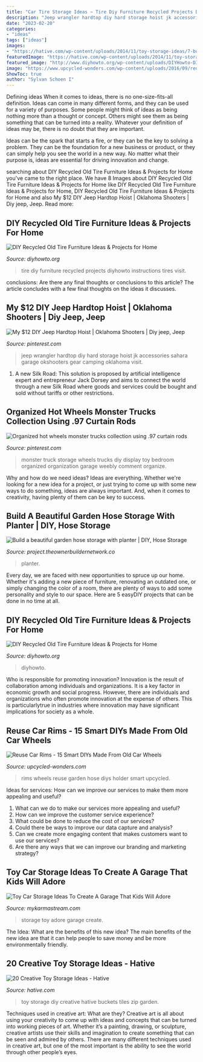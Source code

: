 ```yaml
---
title: "Car Tire Storage Ideas ~ Tire Diy Furniture Recycled Projects Diyhowto Instructions Tires Visit"
description: "Jeep wrangler hardtop diy hard storage hoist jk accessories sahara garage okshooters gear camping oklahoma visit"
date: "2023-02-20"
categories:
- "ideas"
tags: ["ideas"]
images:
- "https://hative.com/wp-content/uploads/2014/11/toy-storage-ideas/7-buckets-and-zip-tiles-as-diy-toy-storage.jpg"
featuredImage: "https://hative.com/wp-content/uploads/2014/11/toy-storage-ideas/7-buckets-and-zip-tiles-as-diy-toy-storage.jpg"
featured_image: "http://www.diyhowto.org/wp-content/uploads/DIYHowto-DIY-Old-Tire-Furniture-Ideas-Projects-16.jpg"
image: "https://www.upcycled-wonders.com/wp-content/uploads/2016/09/reuse-car-rims-upcycled-garden-hose-holder-wall-hanging-craft.jpg"
ShowToc: true
author: "Sylvan Schoen I"
---
```



Defining ideas
When it comes to ideas, there is no one-size-fits-all definition. Ideas can come in many different forms, and they can be used for a variety of purposes.
Some people might think of ideas as being nothing more than a thought or concept. Others might see them as being something that can be turned into a reality. Whatever your definition of ideas may be, there is no doubt that they are important.

Ideas can be the spark that starts a fire, or they can be the key to solving a problem. They can be the foundation for a new business or product, or they can simply help you see the world in a new way. No matter what their purpose is, ideas are essential for driving innovation and change.

	

		
searching about DIY Recycled Old Tire Furniture Ideas &amp; Projects for Home you've came to the right place. We have 8 Images about DIY Recycled Old Tire Furniture Ideas &amp; Projects for Home like DIY Recycled Old Tire Furniture Ideas &amp; Projects for Home, DIY Recycled Old Tire Furniture Ideas &amp; Projects for Home and also My $12 DIY Jeep Hardtop Hoist | Oklahoma Shooters | Diy jeep, Jeep. Read more:
		
    
## DIY Recycled Old Tire Furniture Ideas &amp; Projects For Home

<img loading=lazy src="http://www.diyhowto.org/wp-content/uploads/DIYHowto-DIY-Old-Tire-Furniture-Ideas-Projects-16.jpg" onerror="this.onerror=null;this.src='https://tse4.mm.bing.net/th?id=OIP.RhhpXJBvCF5HjN94rDI3agHaRq&amp;pid=15.1';" alt="DIY Recycled Old Tire Furniture Ideas &amp; Projects for Home">

_Source: diyhowto.org_

>tire diy furniture recycled projects diyhowto instructions tires visit. 

	

conclusions: Are there any final thoughts or conclusions to this article?
The article concludes with a few final thoughts on the ideas it discusses.

    
## My $12 DIY Jeep Hardtop Hoist | Oklahoma Shooters | Diy Jeep, Jeep

<img loading=lazy src="https://i.pinimg.com/736x/ff/2c/a9/ff2ca9090a6489679db41bc592e07ad1--oklahoma-jeep-life.jpg" onerror="this.onerror=null;this.src='https://tse3.mm.bing.net/th?id=OIP.CTGwBQHRCgGQk2_1aloTewHaJ3&amp;pid=15.1';" alt="My $12 DIY Jeep Hardtop Hoist | Oklahoma Shooters | Diy jeep, Jeep">

_Source: pinterest.com_

>jeep wrangler hardtop diy hard storage hoist jk accessories sahara garage okshooters gear camping oklahoma visit. 

	

1. A new Silk Road: This solution is proposed by artificial intelligence expert and entrepreneur Jack Dorsey and aims to connect the world through a new Silk Road where goods and services could be bought and sold without tariffs or other restrictions.

    
## Organized Hot Wheels Monster Trucks Collection Using .97 Curtain Rods

<img loading=lazy src="https://i.pinimg.com/736x/ca/5c/93/ca5c93f145dae26d73216cbee7a07086--monster-truck-storage-diy-monster-truck-cake.jpg" onerror="this.onerror=null;this.src='https://tse3.mm.bing.net/th?id=OIP.q6MahfzOMOY3UwRoSsBFsgAAAA&amp;pid=15.1';" alt="Organized hot wheels monster trucks collection using .97 curtain rods">

_Source: pinterest.com_

>monster truck storage wheels trucks diy display toy bedroom organized organization garage weebly comment organize. 

	

Why and how do we need ideas?
Ideas are everything. Whether we're looking for a new idea for a project, or just trying to come up with some new ways to do something, ideas are always important. And, when it comes to creativity, having plenty of them can be key to success.

    
## Build A Beautiful Garden Hose Storage With Planter | DIY, Hose Storage

<img loading=lazy src="https://project.theownerbuildernetwork.co/files/2017/03/Garden-Hose-Storage-Ideas-02.jpg" onerror="this.onerror=null;this.src='https://tse3.mm.bing.net/th?id=OIP.6o3R0DdHSit8xOLzsui6XwHaJ4&amp;pid=15.1';" alt="Build a beautiful garden hose storage with planter | DIY, Hose Storage">

_Source: project.theownerbuildernetwork.co_

>planter. 

	

Every day, we are faced with new opportunities to spruce up our home. Whether it's adding a new piece of furniture, renovating an outdated one, or simply changing the color of a room, there are plenty of ways to add some personality and style to our space. Here are 5 easyDIY projects that can be done in no time at all.

    
## DIY Recycled Old Tire Furniture Ideas &amp; Projects For Home

<img loading=lazy src="https://www.diyhowto.org/wp-content/uploads/DIYHowto-DIY-Old-Tire-Furniture-Ideas-Projects-05.jpg" onerror="this.onerror=null;this.src='https://tse4.mm.bing.net/th?id=OIP.bP1wFUdzflW6BGbCXR_2ygHaSM&amp;pid=15.1';" alt="DIY Recycled Old Tire Furniture Ideas &amp; Projects for Home">

_Source: diyhowto.org_

>diyhowto. 

	

Who is responsible for promoting innovation?
Innovation is the result of collaboration among individuals and organizations. It is a key factor in economic growth and social progress. However, there are individuals and organizations who often promote innovation at the expense of others. This is particularlytrue in industries where innovation may have significant implications for society as a whole.

    
## Reuse Car Rims - 15 Smart DIYs Made From Old Car Wheels

<img loading=lazy src="https://www.upcycled-wonders.com/wp-content/uploads/2016/09/reuse-car-rims-upcycled-garden-hose-holder-wall-hanging-craft.jpg" onerror="this.onerror=null;this.src='https://tse1.mm.bing.net/th?id=OIP.eY9tZWStJdg6dL8InRqGrgHaJ4&amp;pid=15.1';" alt="Reuse Car Rims - 15 Smart DIYs Made From Old Car Wheels">

_Source: upcycled-wonders.com_

>rims wheels reuse garden hose diys holder smart upcycled. 

	

Ideas for services: How can we improve our services to make them more appealing and useful?
1. What can we do to make our services more appealing and useful? 
2. How can we improve the customer service experience? 
3. What could be done to reduce the cost of our services? 
4. Could there be ways to improve our data capture and analysis? 
5. Can we create more engaging content that makes customers want to use our services? 
6. Are there any ways that we can improve our branding and marketing strategy?

    
## Toy Car Storage Ideas To Create A Garage That Kids Will Adore

<img loading=lazy src="https://mykarmastream.com/wp-content/uploads/2018/02/toy-car-storage-11-.jpg" onerror="this.onerror=null;this.src='https://tse4.mm.bing.net/th?id=OIP.C8jHUrACzw9u25ueivmjtQHaKa&amp;pid=15.1';" alt="Toy Car Storage Ideas To Create A Garage That Kids Will Adore">

_Source: mykarmastream.com_

>storage toy adore garage create. 

	

The Idea: What are the benefits of this new idea?
The main benefits of the new idea are that it can help people to save money and be more environmentally friendly.

    
## 20 Creative Toy Storage Ideas - Hative

<img loading=lazy src="https://hative.com/wp-content/uploads/2014/11/toy-storage-ideas/7-buckets-and-zip-tiles-as-diy-toy-storage.jpg" onerror="this.onerror=null;this.src='https://tse1.mm.bing.net/th?id=OIP.W76bRteOP4ABpjNebYdGGgHaLI&amp;pid=15.1';" alt="20 Creative Toy Storage Ideas - Hative">

_Source: hative.com_

>toy storage diy creative hative buckets tiles zip garden. 

	

Techniques used in creative art: What are they?
Creative art is all about using your creativity to come up with ideas and concepts that can be turned into working pieces of art. Whether it’s a painting, drawing, or sculpture, creative artists use their skills and imagination to create something that can be seen and admired by others. There are many different techniques used in creative art, but one of the most important is the ability to see the world through other people’s eyes.

